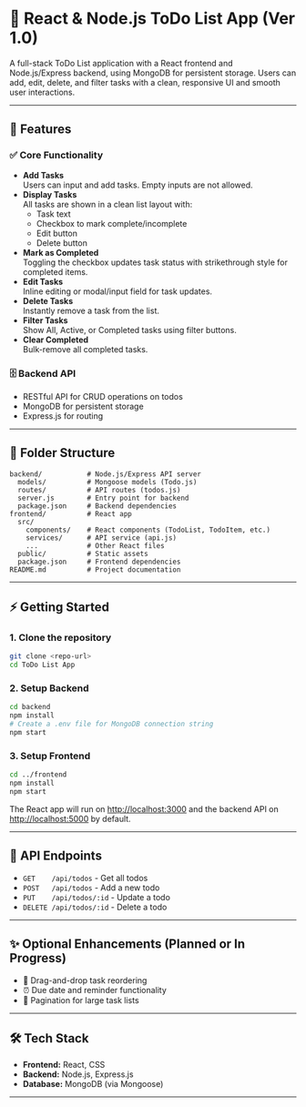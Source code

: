 # 📝 React & Node.js ToDo List App (Ver 1.0)

A full-stack ToDo List application with a React frontend and Node.js/Express backend, using MongoDB for persistent storage. Users can add, edit, delete, and filter tasks with a clean, responsive UI and smooth user interactions.

---

## 🚀 Features

### ✅ Core Functionality
- **Add Tasks**  
  Users can input and add tasks. Empty inputs are not allowed.
- **Display Tasks**  
  All tasks are shown in a clean list layout with:
  - Task text
  - Checkbox to mark complete/incomplete
  - Edit button
  - Delete button
- **Mark as Completed**  
  Toggling the checkbox updates task status with strikethrough style for completed items.
- **Edit Tasks**  
  Inline editing or modal/input field for task updates.
- **Delete Tasks**  
  Instantly remove a task from the list.
- **Filter Tasks**  
  Show All, Active, or Completed tasks using filter buttons.
- **Clear Completed**  
  Bulk-remove all completed tasks.

### 🗄️ Backend API
- RESTful API for CRUD operations on todos
- MongoDB for persistent storage
- Express.js for routing

---

## 📁 Folder Structure

```
backend/           # Node.js/Express API server
  models/          # Mongoose models (Todo.js)
  routes/          # API routes (todos.js)
  server.js        # Entry point for backend
  package.json     # Backend dependencies
frontend/          # React app
  src/
    components/    # React components (TodoList, TodoItem, etc.)
    services/      # API service (api.js)
    ...            # Other React files
  public/          # Static assets
  package.json     # Frontend dependencies
README.md          # Project documentation
```

---

## ⚡ Getting Started

### 1. Clone the repository
```sh
git clone <repo-url>
cd ToDo List App
```

### 2. Setup Backend
```sh
cd backend
npm install
# Create a .env file for MongoDB connection string
npm start
```

### 3. Setup Frontend
```sh
cd ../frontend
npm install
npm start
```

The React app will run on [http://localhost:3000](http://localhost:3000) and the backend API on [http://localhost:5000](http://localhost:5000) by default.

---

## 🔗 API Endpoints
- `GET    /api/todos`         - Get all todos
- `POST   /api/todos`         - Add a new todo
- `PUT    /api/todos/:id`     - Update a todo
- `DELETE /api/todos/:id`     - Delete a todo

---

## ✨ Optional Enhancements (Planned or In Progress)

- 🔁 Drag-and-drop task reordering
- ⏰ Due date and reminder functionality
- 📄 Pagination for large task lists

---

## 🛠️ Tech Stack
- **Frontend:** React, CSS
- **Backend:** Node.js, Express.js
- **Database:** MongoDB (via Mongoose)

---

